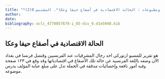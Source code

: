```yaml
---
title: "*مخطوطات ومطبوعات : الحالة الاقتصادية في أصقاع حيفا وعكا*. المقتبس 8(2)"
author: 
date: 
bibliography: oclc_4770057679-i_85-div_9.d1e5048.bib
---
```




##  الحالة الاقتصادية   في أصقاع حيفا وعكا 


 هو تقرير للمسيو ارتوركي  احد  رجال المشرقيات عند الفرنسيين وقنصل فرنسا في بغداد الآن وضعه باللغة الفرنسية عن حالة تلك الأصقاع في اقتصادياتها وقد وقع في  ١٢٣  صفحة وفيه أمور نافعة وإحصائيات مدققة في الجملة تدل على مبلغ عناية المؤلف يدرس موضوعه. 

